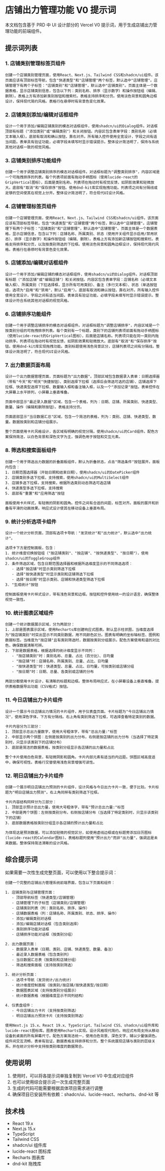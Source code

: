 # 店铺出力管理功能 V0 提示词

本文档包含基于 PRD 中 UI 设计部分的 Vercel V0 提示词，用于生成店铺出力管理功能的前端组件。

## 提示词列表

### 1. 店铺类别管理标签页组件

```
创建一个店铺类别管理页面，使用React、Next.js、Tailwind CSS和shadcn/ui组件。该页面应该有顶部标签导航，包含"快递类型"和"店铺管理"两个标签，默认选中"店铺管理"。店铺管理下有两个子标签："店铺类别"和"店铺管理"，默认选中"店铺类别"。页面主体是一个数据表格，显示店铺类别信息，包含以下列：类别名称、排序（显示数字）和操作按钮组（编辑、删除）。表格上方有添加新类别按钮和搜索栏。表格支持排序和分页。使用淡色背景和圆角边框设计，保持现代简约风格。表格行在悬停时有背景色变化效果。
```

### 2. 店铺类别添加/编辑对话框组件

```
设计一个用于添加/编辑店铺类别的模态对话框组件，使用shadcn/ui的Dialog组件。对话框顶部有标题（"添加类别"或"编辑类别"）和关闭按钮。内容区包含表单字段：类别名称（必填文本输入框）。底部有取消和确认按钮，靠右对齐。所有输入控件使用全宽设计，字段之间有适当间距。表单具有验证功能，必填字段未填写时显示错误提示。整体设计简洁明了，保持与系统其他对话框一致的视觉风格。
```

### 3. 店铺类别排序功能组件

```
创建一个用于调整店铺类别排序的模态对话框组件。对话框标题为"调整类别排序"，内容区域是一个可拖拽排序的列表。每个列表项前面有拖动手柄图标（使用lucide-react的GripVertical图标），后面是类别名称。列表项在拖动时有视觉反馈，如阴影效果和轻微放大。底部有"取消"和"保存排序"按钮。使用dnd-kit库实现拖拽功能。列表项之间有分隔线或足够的空间使其在视觉上分开。整体设计简洁明了，符合现代UI设计风格。
```

### 4. 店铺管理标签页组件

```
创建一个店铺管理页面，使用React、Next.js、Tailwind CSS和shadcn/ui组件。该页面应该有顶部标签导航，包含"快递类型"和"店铺管理"两个标签，默认选中"店铺管理"。店铺管理下有两个子标签："店铺类别"和"店铺管理"，默认选中"店铺管理"。页面主体是一个数据表格，显示店铺信息，包含以下列：店铺名称、所属类别、状态（使用开关组件显示启用/禁用状态）、排序（显示数字）和操作按钮组（编辑、删除）。表格上方有添加新店铺按钮和搜索栏。表格支持排序和分页，以及按类别筛选的下拉框。使用淡色背景和圆角边框设计，保持现代简约风格。表格行在悬停时有背景色变化效果。
```

### 5. 店铺添加/编辑对话框组件

```
设计一个用于添加/编辑店铺的模态对话框组件，使用shadcn/ui的Dialog组件。对话框顶部有标题（"添加店铺"或"编辑店铺"）和关闭按钮。内容区包含表单字段：店铺名称（必填文本输入框）、所属类别（下拉选择框，显示所有可用类别）、备注（多行文本框）、状态（单选按钮组，选项为"启用"和"禁用"，默认"启用"）。底部有取消和确认按钮，靠右对齐。所有输入控件使用全宽设计，字段之间有适当间距。表单具有验证功能，必填字段未填写时显示错误提示。整体设计符合系统其他对话框的视觉风格。
```

### 6. 店铺排序功能组件

```
创建一个用于调整店铺排序的模态对话框组件。对话框标题为"调整店铺排序"，内容区域是一个按类别分组的可拖拽排序列表。每个类别有一个标题，类别下的店铺列表项前面有拖动手柄图标（使用lucide-react的GripVertical图标），后面是店铺名称。列表项只能在同一类别内拖动排序。列表项在拖动时有视觉反馈，如阴影效果和轻微放大。底部有"取消"和"保存排序"按钮。使用dnd-kit库实现拖拽功能。类别标题使用浅色背景区分，店铺列表项之间有分隔线。整体设计简洁明了，符合现代UI设计风格。
```

### 7. 出力数据页面布局

```
设计一个出力数据管理页面，页面标题为"出力数据"。顶部区域包含数据录入表单：日期选择器（带有"今天"和"明天"快捷按钮）、类别选择下拉框（选择后会筛选可选的店铺）、店铺选择下拉框、快递类型选择下拉框、数量输入框和备注输入框，以及一个"添加记录"按钮。表单控件在大屏幕上水平排列，小屏幕上垂直堆叠。

页面中部显示"最近录入数据"区域，包含一个表格，列为：日期、店铺、所属类别、快递类型、数量、操作（编辑和删除按钮）。表格支持分页。

页面底部显示"当日数据汇总"区域，包含一个简洁的表格，列为：类别、店铺、快递类型、数量。数据按类别和店铺分组展示。

整个页面使用卡片风格设计，各区域有明确的视觉分隔，使用shadcn/ui的Card组件。配色方案保持简洁，以白色背景和深色文字为主，强调色用于按钮和交互元素。
```

### 8. 筛选和搜索面板组件

```
创建一个用于筛选出力数据的折叠面板组件，默认为折叠状态，点击"筛选条件"按钮展开。面板内包含：
1. 日期范围选择器（开始日期和结束日期），使用shadcn/ui的DatePicker组件
2. 店铺类别多选下拉框，支持搜索，使用shadcn/ui的MultiSelect组件
3. 店铺多选下拉框，支持搜索，根据所选类别动态筛选可选店铺
4. 快递类型多选下拉框，支持搜索
5. 底部有"重置"和"应用筛选"按钮

面板使用卡片样式，有轻微的阴影和圆角。控件之间有合适的间距，标签对齐。面板的展开和折叠有平滑的动画效果。响应式设计使其在移动设备上垂直布局。
```

### 9. 统计分析选项卡组件

```
设计一个统计分析页面，顶部有选项卡导航："发货统计"和"出力统计"，默认选中"出力统计"。

选项卡下方是控制面板，包含：
1. 统计维度切换按钮组（"按店铺类别"、"按店铺"、"按快递类型"、"按日期"），使用shadcn/ui的ToggleGroup组件
2. 条件筛选区域，包含日期范围选择器和根据所选维度显示的不同筛选选项：
   - 选择"按店铺"时显示类别筛选下拉框
   - 选择"按快递类型"时显示类别和店铺筛选下拉框
   - 选择"按日期"时显示类别、店铺和快递类型筛选下拉框
3. "生成统计"按钮

控制面板使用卡片样式设计，带有浅色背景和边框。按钮和控件使用统一的设计语言，确保整体视觉一致性。
```

### 10. 统计图表区域组件

```
创建一个统计数据展示区域，分为两部分：
1. 上部是图表展示区域，使用Recharts库创建响应式图表。默认显示柱状图，当维度选择为"按店铺类别"时突出显示不同类别数据，用不同颜色区分。图表有明确的坐标轴标签、图例和数据标签。当维度为"按店铺"且有类别筛选时，数据按类别分组展示。配色方案使用和谐的对比色，确保数据清晰可辨。
2. 下部是数据表格，根据选择的统计维度显示不同列：
   - "按店铺类别"时：类别名称、总量、占比（百分比）、日均量
   - "按店铺"时：店铺名称、所属类别、总量、占比、日均量
   - "按快递类型"时：快递类型、总量、占比、日均量，可按类别或店铺分组
   - "按日期"时：日期、总量、各类别或店铺的分布

两部分都使用卡片设计，有清晰的标题和边框。整体布局响应式，在小屏幕设备上垂直堆叠。提供表格数据导出功能（CSV格式）按钮。
```

### 11. 今日店铺出力卡片组件

```
设计一个展示今日店铺出力情况的卡片组件，用于仪表盘页面。卡片标题为"今日店铺出力情况"，使用深色字体，下方有分隔线。右上角有类别筛选下拉框，可选择查看特定类别的数据。

卡片内容分为三部分：
1. 顶部显示总出力量数字，使用大号粗体字，带有"总出力量:"标签
2. 中部显示两个饼图：左侧是按类别的出力分布，右侧是按店铺的出力分布（当选择了特定类别时，只显示该类别下的店铺分布）
3. 底部是简洁的数据表格，按类别分组显示各店铺的出力量和占比

整个卡片使用白色背景，有轻微阴影和圆角。卡片内部元素有适当的内边距。饼图区域高度适中，确保可视性。表格行交替使用浅色背景增强可读性。
```

### 12. 明日店铺出力卡片组件

```
创建一个展示明日店铺出力预测的卡片组件，设计风格与今日出力卡片一致，便于比较。卡片标题为"明日店铺出力预测"。右上角同样有类别筛选下拉框。

卡片内容结构同样分为三部分：
1. 顶部显示预计总出力量，使用大号粗体字，带有"预计总出力量:"标签
2. 中部是两个饼图：左侧按类别分布，右侧按店铺分布（当选择了特定类别时，只显示该类别下的店铺）
3. 底部数据表格按类别分组显示各店铺的预计出力量和占比

为体现这是预测数据，可以添加轻微的视觉区分，如使用虚线边框或在标题旁添加日历图标(lucide-react的Calendar图标)。表格标题列使用"预计出力"而非"出力量"，强调这是未来数据。整体保持简洁清晰的设计风格。
```

## 综合提示词

如果需要一次性生成完整页面，可以使用以下整合提示词：

```
创建一个完整的店铺出力管理系统前端界面，包含以下页面和组件：

1. 店铺类别与店铺管理页面：
   - 顶部导航标签（快递类型/店铺管理）
   - 店铺管理下的子标签（店铺类别/店铺管理）
   - 店铺类别列表（列：类别名称、排序、操作）
   - 店铺数据表格（列：店铺名称、所属类别、状态、排序、操作）
   - 添加/编辑类别对话框
   - 添加/编辑店铺对话框（包含类别选择）
   - 类别排序功能对话框
   - 店铺排序功能对话框（按类别分组）

2. 出力数据页面：
   - 数据录入表单（日期、类别、店铺、快递类型、数量、备注）
   - 最近录入数据表格（包含类别列）
   - 当日数据汇总表（按类别和店铺分组）
   - 筛选和搜索面板（支持按类别筛选）

3. 统计分析页面：
   - 选项卡导航（发货统计/出力统计）
   - 统计维度控制面板（按类别/按店铺/按快递类型/按日期）
   - 数据图表区域（支持按类别分组展示）
   - 统计数据表格（根据维度显示不同列结构）

4. 仪表盘组件：
   - 今日店铺出力卡片（支持按类别筛选）
   - 明日店铺出力预测卡片（支持按类别筛选）

使用Next.js 15.x、React 19.x、TypeScript、Tailwind CSS、shadcn/ui组件库和lucide-react图标库。图表使用Recharts实现。设计风格现代简约，响应式布局支持从移动设备到桌面的所有屏幕尺寸。配色方案简洁统一，使用白色背景、深色文字，辅以少量强调色。组件间交互流畅，表单有验证，数据表格支持排序和分页。整个系统展现店铺与类别的层级关系，并在统计分析中支持按类别维度的数据聚合。
```

## 使用说明

1. 使用时，可以将各提示词单独复制到 Vercel V0 中生成对应组件
2. 也可以使用综合提示词一次生成完整页面
3. 生成的代码可能需要根据具体项目需求进行调整
4. 确保项目已安装所有依赖：shadcn/ui、lucide-react、recharts、dnd-kit 等

## 技术栈

- React 19.x
- Next.js 15.x
- TypeScript
- Tailwind CSS
- shadcn/ui 组件库
- lucide-react 图标库
- Recharts 图表库
- dnd-kit 拖拽库
